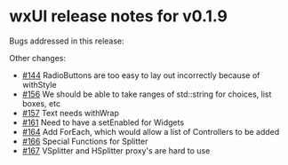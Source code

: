 # wxUI release notes for v0.1.9

Bugs addressed in this release:

Other changes:

* [#144](../../issues/144) RadioButtons are too easy to lay out incorrectly because of withStyle
* [#156](../../issues/156) We should be able to take ranges of std::string for choices, list boxes, etc
* [#157](../../issues/157) Text needs withWrap
* [#161](../../issues/161) Need to have a setEnabled for Widgets
* [#164](../../issues/164) Add ForEach, which would allow a list of Controllers to be added
* [#166](../../issues/166) Special Functions for Splitter
* [#167](../../issues/167) VSplitter and HSplitter proxy's are hard to use

